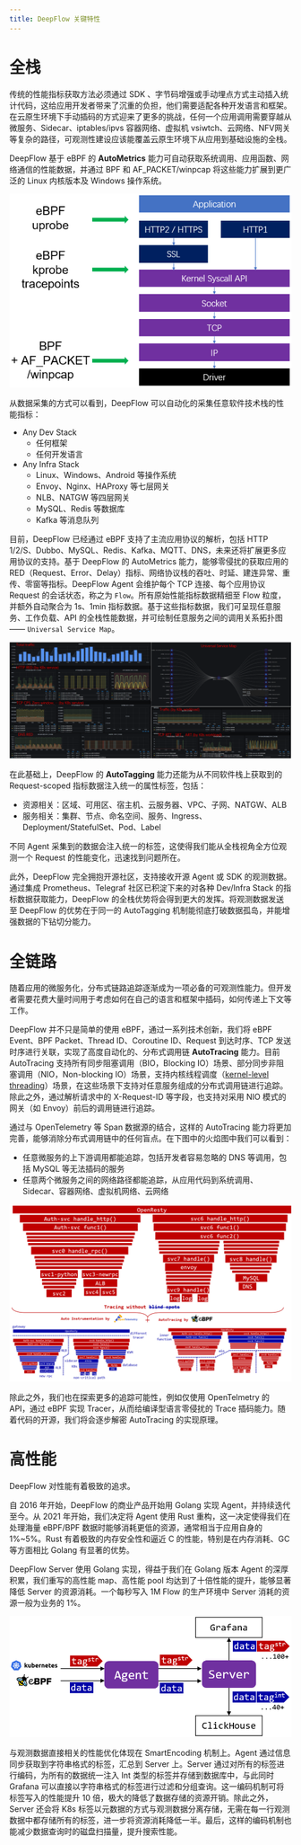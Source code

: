 ```yaml
---
title: DeepFlow 关键特性
---
```


# 全栈

传统的性能指标获取方法必须通过 SDK 、字节码增强或手动埋点方式主动插入统计代码，这给应用开发者带来了沉重的负担，他们需要适配各种开发语言和框架。在云原生环境下手动插码的方式迎来了更多的挑战，任何一个应用调用需要穿越从微服务、Sidecar、iptables/ipvs 容器网络、虚拟机 vsiwtch、云网络、NFV网关等复杂的路径，可观测性建设应该能覆盖云原生环境下从应用到基础设施的全栈。

DeepFlow 基于 eBPF 的 **AutoMetrics** 能力可自动获取系统调用、应用函数、网络通信的性能数据，并通过 BPF 和 AF\_PACKET/winpcap 将这些能力扩展到更广泛的 Linux 内核版本及 Windows 操作系统。

![Agent 采集数据的方式](./imgs/metaflow-agent-tap-point.png)

从数据采集的方式可以看到，DeepFlow 可以自动化的采集任意软件技术栈的性能指标：
- Any Dev Stack
  - 任何框架
  - 任何开发语言
- Any Infra Stack
  - Linux、Windows、Android 等操作系统
  - Envoy、Nginx、HAProxy 等七层网关
  - NLB、NATGW 等四层网关
  - MySQL、Redis 等数据库
  - Kafka 等消息队列

目前，DeepFlow 已经通过 eBPF 支持了主流应用协议的解析，包括 HTTP 1/2/S、Dubbo、MySQL、Redis、Kafka、MQTT、DNS，未来还将扩展更多应用协议的支持。基于 DeepFlow 的 AutoMetrics 能力，能够零侵扰的获取应用的 RED（Request、Error、Delay）指标、网络协议栈的吞吐、时延、建连异常、重传、零窗等指标。DeepFlow Agent 会维护每个 TCP 连接、每个应用协议 Request 的会话状态，称之为 `Flow`。所有原始性能指标数据精细至 Flow 粒度，并额外自动聚合为 1s、1min 指标数据。基于这些指标数据，我们可呈现任意服务、工作负载、API 的全栈性能数据，并可绘制任意服务之间的调用关系拓扑图 —— `Universal Service Map`。

![Universal Service Map](./imgs/universal-service-map.png)

在此基础上，DeepFlow 的 **AutoTagging** 能力还能为从不同软件栈上获取到的 Request-scoped 指标数据注入统一的属性标签，包括：
- 资源相关：区域、可用区、宿主机、云服务器、VPC、子网、NATGW、ALB
- 服务相关：集群、节点、命名空间、服务、Ingress、Deployment/StatefulSet、Pod、Label

不同 Agent 采集到的数据会注入统一的标签，这使得我们能从全栈视角全方位观测一个 Request 的性能变化，迅速找到问题所在。

此外，DeepFlow 完全拥抱开源社区，支持接收开源 Agent 或 SDK 的观测数据。通过集成 Prometheus、Telegraf 社区已积淀下来的对各种 Dev/Infra Stack 的指标数据获取能力，DeepFlow 的全栈优势将会得到更大的发挥。将观测数据发送至 DeepFlow 的优势在于同一的 AutoTagging 机制能彻底打破数据孤岛，并能增强数据的下钻切分能力。

# 全链路

随着应用的微服务化，分布式链路追踪逐渐成为一项必备的可观测性能力。但开发者需要花费大量时间用于考虑如何在自己的语言和框架中插码，如何传递上下文等工作。

DeepFlow 并不只是简单的使用 eBPF，通过一系列技术创新，我们将 eBPF Event、BPF Packet、Thread ID、Coroutine ID、Request 到达时序、TCP 发送时序进行关联，实现了高度自动化的、分布式调用链 **AutoTracing** 能力。目前 AutoTracing 支持所有同步阻塞调用（BIO，Blocking IO）场景、部分同步非阻塞调用（NIO，Non-blocking IO）场景，支持内核线程调度（[kernel-level threading](https://en.wikipedia.org/wiki/Thread_(computing))）场景，在这些场景下支持对任意服务组成的分布式调用链进行追踪。除此之外，通过解析请求中的 X-Request-ID 等字段，也支持对采用 NIO 模式的网关（如 Envoy）前后的调用链进行追踪。

通过与 OpenTelemetry 等 Span 数据源的结合，这样的 AutoTracing 能力将更加完善，能够消除分布式调用链中的任何盲点。在下图中的火焰图中我们可以看到：
- 任意微服务的上下游调用都能追踪，包括开发者容易忽略的 DNS 等调用，包括 MySQL 等无法插码的服务
- 任意两个微服务之间的网络路径都能追踪，从应用代码到系统调用、Sidecar、容器网络、虚拟机网络、云网络

![Tracing without blind spots](./imgs/tracing-without-blind-spots.png)

除此之外，我们也在探索更多的追踪可能性，例如仅使用 OpenTelmetry 的 API，通过 eBPF 实现 Tracer，从而给编译型语言零侵扰的 Trace 插码能力。随着代码的开源，我们将会逐步解密 AutoTracing 的实现原理。

# 高性能

DeepFlow 对性能有着极致的追求。

自 2016 年开始，DeepFlow 的商业产品开始用 Golang 实现 Agent，并持续迭代至今。从 2021 年开始，我们决定将 Agent 使用 Rust 重构，这一决定使得我们在处理海量 eBPF/BPF 数据时能够消耗更低的资源，通常相当于应用自身的 1%~5%。Rust 有着极致的内存安全性和逼近 C 的性能，特别是在内存消耗、GC 等方面相比 Golang 有显著的优势。

DeepFlow Server 使用 Golang 实现，得益于我们在 Golang 版本 Agent 的深厚积累，我们重写的高性能 map、高性能 pool 均达到了十倍性能的提升，能够显著降低 Server 的资源消耗。一个每秒写入 1M Flow 的生产环境中 Server 消耗的资源一般为业务的 1%。

![SmartEncoding](./imgs/smart-encoding.png)

与观测数据直接相关的性能优化体现在 SmartEncoding 机制上。Agent 通过信息同步获取到字符串格式的标签，汇总到 Server 上。Server 通过对所有的标签进行编码，为所有的数据统一注入 Int 类型的标签并存储到数据库中，与此同时 Grafana 可以直接以字符串格式的标签进行过滤和分组查询。这一编码机制可将标签写入的性能提升 10 倍，极大的降低了数据存储的资源开销。除此之外，Server 还会将 K8s 标签以元数据的方式与观测数据分离存储，无需在每一行观测数据中都存储所有的标签，进一步将资源消耗降低一半。最后，这样的编码机制也能减少数据查询时的磁盘扫描量，提升搜索性能。
